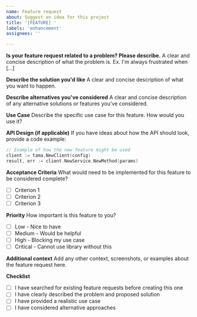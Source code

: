 ```yaml
---
name: Feature request
about: Suggest an idea for this project
title: '[FEATURE] '
labels: 'enhancement'
assignees: ''

---
```


**Is your feature request related to a problem? Please describe.**
A clear and concise description of what the problem is. Ex. I'm always frustrated when [...]

**Describe the solution you'd like**
A clear and concise description of what you want to happen.

**Describe alternatives you've considered**
A clear and concise description of any alternative solutions or features you've considered.

**Use Case**
Describe the specific use case for this feature. How would you use it?

**API Design (if applicable)**
If you have ideas about how the API should look, provide a code example:

```go
// Example of how the new feature might be used
client := tama.NewClient(config)
result, err := client.NewService.NewMethod(params)
```

**Acceptance Criteria**
What would need to be implemented for this feature to be considered complete?

- [ ] Criterion 1
- [ ] Criterion 2
- [ ] Criterion 3

**Priority**
How important is this feature to you?
- [ ] Low - Nice to have
- [ ] Medium - Would be helpful
- [ ] High - Blocking my use case
- [ ] Critical - Cannot use library without this

**Additional context**
Add any other context, screenshots, or examples about the feature request here.

**Checklist**
- [ ] I have searched for existing feature requests before creating this one
- [ ] I have clearly described the problem and proposed solution
- [ ] I have provided a realistic use case
- [ ] I have considered alternative approaches
